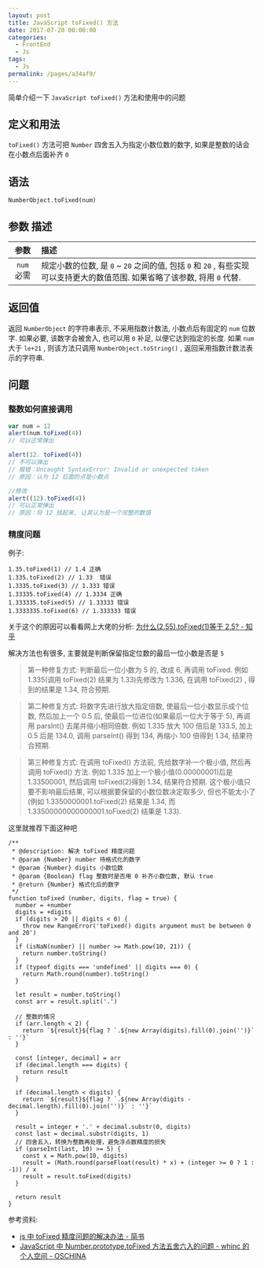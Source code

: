 ```yaml
---
layout: post
title: JavaScript toFixed() 方法
date: 2017-07-20 00:00:00
categories: 
  - FrontEnd
  - Js
tags: 
  - Js
permalink: /pages/a34af9/
---
```


简单介绍一下 `JavaScript toFixed()` 方法和使用中的问题

## 定义和用法

`toFixed()` 方法可把 `Number` 四舍五入为指定小数位数的数字, 如果是整数的话会在小数点后面补齐 `0`

## 语法

`NumberObject.toFixed(num)`

## 参数 描述

|    参数    | 描述                                                                                                                        |
| :--------: | :-------------------------------------------------------------------------------------------------------------------------- |
| `num` 必需 | 规定小数的位数, 是 `0` ~ `20` 之间的值, 包括 `0` 和 `20` , 有些实现可以支持更大的数值范围. 如果省略了该参数, 将用 `0` 代替. |

## 返回值

返回 `NumberObject` 的字符串表示, 不采用指数计数法, 小数点后有固定的 `num` 位数字. 如果必要, 该数字会被舍入, 也可以用 `0` 补足, 以便它达到指定的长度. 如果 `num` 大于 `le+21` , 则该方法只调用 `NumberObject.toString()` , 返回采用指数计数法表示的字符串.

## 问题

### 整数如何直接调用

```js
var num = 12
alert(num.toFixed(4))
// 可以正常弹出
```

```js
alert(12. toFixed(4))
// 不可以弹出
// 报错：Uncaught SyntaxError: Invalid or unexpected token
// 原因：认为 12 后面的点是小数点
```

```js
//修改
alert((12).toFixed(4))
// 可以正常弹出
// 原因：将 12 括起来, 让其认为是一个完整的数值
```

### 精度问题

例子:

```JS
1.35.toFixed(1) // 1.4 正确
1.335.toFixed(2) // 1.33  错误
1.3335.toFixed(3) // 1.333 错误
1.33335.toFixed(4) // 1.3334 正确
1.333335.toFixed(5) // 1.33333 错误
1.3333335.toFixed(6) // 1.333333 错误
```

关于这个的原因可以看看网上大佬的分析: [为什么(2.55).toFixed(1)等于 2.5? - 知乎](https://zhuanlan.zhihu.com/p/31202697)

解决方法也有很多, 主要就是判断保留指定位数的最后一位小数是否是 `5`

> 第一种修复方式: 判断最后一位小数为 5 的, 改成 6, 再调用 toFixed. 例如 1.335(调用 toFixed(2) 结果为 1.33)先修改为 1.336, 在调用 toFixed(2) , 得到的结果是 1.34, 符合预期.

> 第二种修复方式: 将数字先进行放大指定倍数, 使最后一位小数显示成个位数, 然后加上一个 0.5 后, 使最后一位进位(如果最后一位大于等于 5), 再调用 parsInt() 去尾并缩小相同倍数. 例如 1.335 放大 100 倍后是 133.5, 加上 0.5 后是 134.0, 调用 parseInt() 得到 134, 再缩小 100 倍得到 1.34, 结果符合预期.

> 第三种修复方式: 在调用 toFixed() 方法前, 先给数字补一个极小值, 然后再调用 toFixed() 方法. 例如 1.335 加上一个极小值(0.00000001)后是 1.33500001, 然后调用 toFixed(2)得到 1.34, 结果符合预期. 这个极小值只要不影响最后结果, 可以根据要保留的小数位数决定取多少, 但也不能太小了(例如 1.3350000001.toFixed(2) 结果是 1.34, 而 1.33500000000000001.toFixed(2) 结果是 1.33).

这里就推荐下面这种吧

```JS
/**
 * @description: 解决 toFixed 精度问题
 * @param {Number} number 待格式化的数字
 * @param {Number} digits 小数位数
 * @param {Boolean} flag 整数时是否用 0 补齐小数位数, 默认 true
 * @return {Number} 格式化后的数字
 */
function toFixed (number, digits, flag = true) {
  number = +number
  digits = +digits
  if (digits > 20 || digits < 0) {
    throw new RangeError('toFixed() digits argument must be between 0 and 20')
  }
  if (isNaN(number) || number >= Math.pow(10, 21)) {
    return number.toString()
  }
  if (typeof digits === 'undefined' || digits === 0) {
    return Math.round(number).toString()
  }

  let result = number.toString()
  const arr = result.split('.')

  // 整数的情况
  if (arr.length < 2) {
    return `${result}${flag ? `.${new Array(digits).fill(0).join('')}` : ''}`
  }

  const [integer, decimal] = arr
  if (decimal.length === digits) {
    return result
  }

  if (decimal.length < digits) {
    return `${result}${flag ? `.${new Array(digits - decimal.length).fill(0).join('')}` : ''}`
  }

  result = integer + '.' + decimal.substr(0, digits)
  const last = decimal.substr(digits, 1)
  // 四舍五入，转换为整数再处理，避免浮点数精度的损失
  if (parseInt(last, 10) >= 5) {
    const x = Math.pow(10, digits)
    result = (Math.round(parseFloat(result) * x) + (integer >= 0 ? 1 : -1)) / x
    result = result.toFixed(digits)
  }

  return result
}
```

参考资料:

- [js 中 toFixed 精度问题的解决办法 - 简书](https://www.jianshu.com/p/849b0ae36b36)
- [JavaScript 中 Number.prototype.toFixed 方法五舍六入的问题 - whinc 的个人空间 - OSCHINA](https://my.oschina.net/u/1756807/blog/777893)
